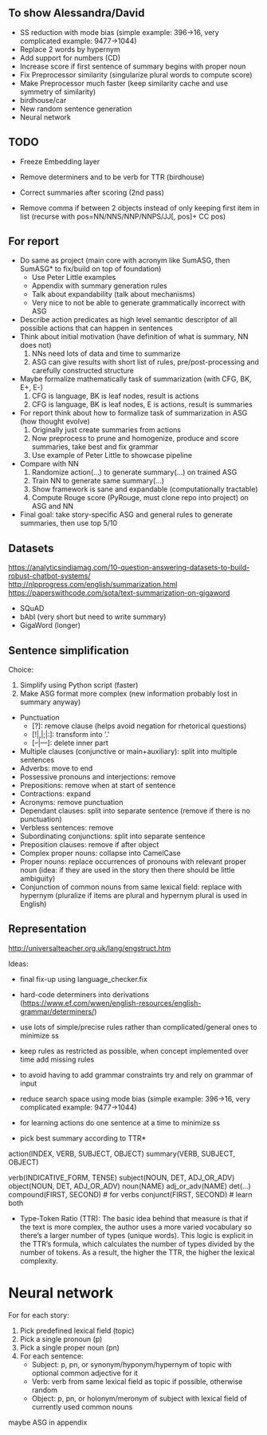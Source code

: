 ## To show Alessandra/David

- SS reduction with mode bias (simple example: 396->16, very complicated example: 9477->1044)
- Replace 2 words by hypernym
- Add support for numbers (CD)
- Increase score if first sentence of summary begins with proper noun
- Fix Preprocessor similarity (singularize plural words to compute score)
- Make Preprocessor much faster (keep similarity cache and use symmetry of similarity)
- birdhouse/car
- New random sentence generation
- Neural network

## TODO

- Freeze Embedding layer

- Remove determiners and to be verb for TTR (birdhouse)
- Correct summaries after scoring (2nd pass)

- Remove comma if between 2 objects instead of only keeping first item in list (recurse with pos=NN/NNS/NNP/NNPS/JJ[, pos]+ CC pos)

## For report

- Do same as project (main core with acronym like SumASG, then SumASG* to fix/build on top of foundation)
    - Use Peter Little examples
    - Appendix with summary generation rules
    - Talk about expandability (talk about mechanisms)
    - Very nice to not be able to generate grammatically incorrect with ASG
- Describe action predicates as high level semantic descriptor of all possible actions that can happen in sentences
- Think about initial motivation (have definition of what is summary, NN does not)
    1. NNs need lots of data and time to summarize
    2. ASG can give results with short list of rules, pre/post-processing and carefully constructed structure
- Maybe formalize mathematically task of summarization (with CFG, BK, E+, E-)
    1. CFG is language, BK is leaf nodes, result is actions
    2. CFG is language, BK is leaf nodes, E is actions, result is summaries
- For report think about how to formalize task of summarization in ASG (how thought evolve)
    1. Originally just create summaries from actions
    2. Now preprocess to prune and homogenize, produce and score summaries, take best and fix grammar
    3. Use example of Peter Little to showcase pipeline
- Compare with NN
    1. Randomize action(...) to generate summary(...) on trained ASG
    2. Train NN to generate same summary(...)
    3. Show framework is sane and expandable (computationally tractable)
    4. Compute Rouge score (PyRouge, must clone repo into project) on ASG and NN
- Final goal: take story-specific ASG and general rules to generate summaries, then use top 5/10

## Datasets

https://analyticsindiamag.com/10-question-answering-datasets-to-build-robust-chatbot-systems/
http://nlpprogress.com/english/summarization.html
https://paperswithcode.com/sota/text-summarization-on-gigaword

- SQuAD
- bAbI (very short but need to write summary)
- GigaWord (longer)

## Sentence simplification

Choice:
1. Simplify using Python script (faster)
2. Make ASG format more complex (new information probably lost in summary anyway)

- Punctuation
    - [?]: remove clause (helps avoid negation for rhetorical questions)
    - [!|,|;|:]: transform into '.'
    - [–|—]: delete inner part
- Multiple clauses (conjunctive or main+auxiliary): split into multiple sentences
- Adverbs: move to end
- Possessive pronouns and interjections: remove
- Prepositions: remove when at start of sentence
- Contractions: expand
- Acronyms: remove punctuation
- Dependant clauses: split into separate sentence (remove if there is no punctuation)
- Verbless sentences: remove
- Subordinating conjunctions: split into separate sentence
- Preposition clauses: remove if after object
- Complex proper nouns: collapse into CamelCase
- Proper nouns: replace occurrences of pronouns with relevant proper noun (idea: if they are used in the story then there should be little ambiguity)
- Conjunction of common nouns from same lexical field: replace with hypernym (pluralize if items are plural and hypernym plural is used in English)

## Representation

http://universalteacher.org.uk/lang/engstruct.htm

Ideas:
- final fix-up using language_checker.fix
- hard-code determiners into derivations (https://www.ef.com/wwen/english-resources/english-grammar/determiners/)
- use lots of simple/precise rules rather than complicated/general ones to minimize ss
- keep rules as restricted as possible, when concept implemented over time add missing rules
- to avoid having to add grammar constraints try and rely on grammar of input

- reduce search space using mode bias (simple example: 396->16, very complicated example: 9477->1044)
- for learning actions do one sentence at a time to minimize ss
- pick best summary according to TTR*

action(INDEX, VERB, SUBJECT, OBJECT)
summary(VERB, SUBJECT, OBJECT)

verb(INDICATIVE_FORM, TENSE)
subject(NOUN, DET, ADJ_OR_ADV)
object(NOUN, DET, ADJ_OR_ADV)
noun(NAME)
adj_or_adv(NAME)
det(...)
compound(FIRST, SECOND)  # for verbs
conjunct(FIRST, SECOND)  # learn both

* Type-Token Ratio (TTR): The basic idea behind that measure is that if the text is more complex, the author uses a more varied vocabulary so there’s a larger number of types (unique words). This logic is explicit in the TTR’s formula, which calculates the number of types divided by the number of tokens. As a result, the higher the TTR, the higher the lexical complexity.

# Neural network

For for each story:
1. Pick predefined lexical field (topic)
2. Pick a single pronoun (p)
3. Pick a single proper noun (pn)
4. For each sentence:
    - Subject: p, pn, or synonym/hyponym/hypernym of topic with optional common adjective for it
    - Verb: verb from same lexical field as topic if possible, otherwise random
    - Object: p, pn, or holonym/meronym of subject with lexical field of currently used common nouns

maybe ASG in appendix